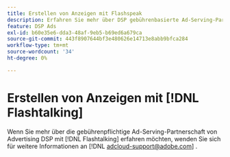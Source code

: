 ```yaml
---
title: Erstellen von Anzeigen mit Flashspeak
description: Erfahren Sie mehr über DSP gebührenbasierte Ad-Serving-Partnerschaft mit Flashspeak.
feature: DSP Ads
exl-id: b60e35e6-dda3-48af-9eb5-b69ed6a679ca
source-git-commit: 443f8907644bf3e480626e14713e8abb9bfca284
workflow-type: tm+mt
source-wordcount: '34'
ht-degree: 0%

---
```


# Erstellen von Anzeigen mit [!DNL Flashtalking]

Wenn Sie mehr über die gebührenpflichtige Ad-Serving-Partnerschaft von Advertising DSP mit [!DNL Flashtalking] erfahren möchten, wenden Sie sich für weitere Informationen an [!DNL adcloud-support@adobe.com] .
